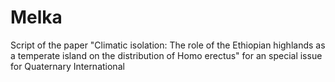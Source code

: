 # Melka
Script of the paper "Climatic isolation: The role of the Ethiopian highlands as a temperate island on the distribution of Homo erectus" for an special issue for Quaternary International
